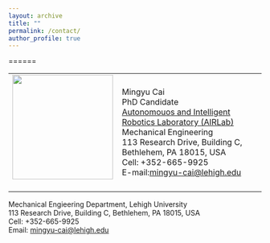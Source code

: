```yaml
---
layout: archive
title: ""
permalink: /contact/
author_profile: true
---
```


======
<table class="imgtable"><tr><td>
<img src="https://mingyucai.github.io/files/portait.jpg" alt="" width="200px" height="208px" />&nbsp;</td>
<td align="left"><p>Mingyu Cai <br />
PhD Candidate<br />
<a href="https://wordpress.lehigh.edu/robotics/home/">Autonomouos and Intelligent Robotics Laboratory (AIRLab)</a><br />
Mechanical Engineering <br />
113 Research Drive, Building C, Bethlehem, PA 18015, USA <br />
Cell: +352-665-9925<br />
E-mail:<a href="mailto:mingyu-cai@lehigh.edu">mingyu-cai@lehigh.edu</a><br /></p>
</td></tr></table>

Mechanical Engieering Department, Lehigh University<br>
113 Research Drive, Building C, Bethlehem, PA 18015, USA<br>
Cell: +352-665-9925<br>
Email: mingyu-cai@lehigh.edu<br>
